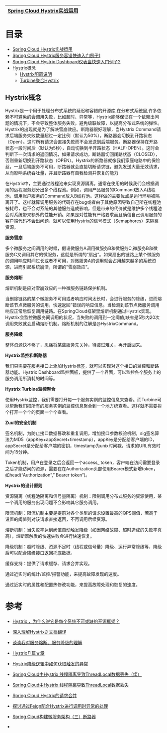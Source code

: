 [Spring Cloud Hystrix实战运用](https://weread.qq.com/web/reader/71d32370716443e271df020ka5b325d0225a5bfc9e0772d)|
---|

# 目录
* [Spring Cloud Hystrix实战运用](https://weread.qq.com/web/reader/71d32370716443e271df020kd67323c0227d67d8ab4fb04)
* [Spring Cloud Hystrix服务容错快速入门例子1](https://mrbird.cc/Spring-Cloud-Hystrix-Circuit-Breaker.html)
* [Spring Cloud Hystrix Dashboard仪表盘快速入门例子2](https://mrbird.cc/Spring-Cloud-Hystrix-Dashboard.html)
* [Hystrix概念](#Hystrix概念)
  * [Hystrix配置说明](https://weread.qq.com/web/reader/71d32370716443e271df020kd67323c0227d67d8ab4fb04) 
  * [Turbine聚合Hystrix](https://weread.qq.com/web/reader/71d32370716443e271df020kd67323c0227d67d8ab4fb04)



## Hystrix概念

Hystrix是一个用于处理分布式系统的延迟和容错的开源库,在分布式系统里,许多依赖不可避兔的会调用失败，比如超时、异常等，Hystrix能够保证在一个依赖出问题的情况下，不会导致整体服务失败，避免级联故障，以提高分布式系统的弹性。Hystrix的出现就是为了解决雪崩效应。断路器很好理解，当Hystrix Command请求后端服务失败数量超过一定比例（默认为50%），断路器会切换到开路状态（Open）。这时所有请求会直接失败而不会发送到后端服务。断路器保持在开路状态一段时间后（默认为5秒），自动切换到半开路状态（HALF-OPEN）。这时会判断下一次请求的返回情况，如果请求成功，断路器切回闭路状态（CLOSED），否则重新切换到开路状态（OPEN）。Hystrix的断路器就像我们家庭电路中的保险丝，一旦后端服务不可用，断路器就会直接切断请求链，避免发送大量无效请求，从而影响系统吞吐量，并且断路器有自我检测并恢复的能力

在Hystrix中，主要通过线程池来实现资源隔离。通常在使用的时候我们会根据调用的远程服务划分出多个线程池。例如，调用产品服务的Command放入A线程池，调用账户服务的Command放入B线程池。这样做的主要优点是运行环境被隔离开了。这样就算调用服务的代码存在bug或者由于其他原因导致自己所在线程池被耗尽，也不会对系统的其他服务造成影响，但是带来的代价就是维护多个线程池会对系统带来额外的性能开销。如果是对性能有严格要求而且确信自己调用服务的客户端代码不会出问题，就可以使用Hystrix的信号模式（Semaphores）来隔离资源。

**服务雪崩**

多个微服务之间调用的时候，假设微服务A调用微服务B和微服务C,微服务B和微服务C又调用其它的微服务，这就是所谓的“扇出”。如果扇出的链路上某个微服务的调用响应时间过长或者不可用，对微服务A的调用就会占用越来越多的系统资源，进而引起系统崩溃，所谓的”雪崩效应”。

**服务熔断**

熔断机制是应对雪崩效应的一种微服务链路保护机制。

当删除链路的某个微服务不可用或者响应时间太长时，会进行服务的降级，进而熔断该节点微服务的调用，快速返回”错误的响应信息。当检测到该节点微服务调用响应正常后恢复调用链路。在SpringCloud框架里熔断机制通过Hystrix实现。Hystrix会监控微服务间调用的状况，当失败的调用到一定阈值,缺省是5秒内20次调用失败就会启动熔断机制。熔断机制的注解是@HystrixCommand。

**服务降级**

整体资源快不够了，忍痛将某些服务先关掉，待渡过难关，再开启回来。

**Hystrix监控和断路器**

我们只需要在服务接口上添加Hystrix标签，就可以实现对这个接口的监控和断路器功能。Hystrix Dashboard监控面板，提供了一个界面，可以监控各个服务上的服务调用所消耗的时间等。

**Hystrix Turbine监控聚合**

使用Hystrix监控，我们需要打开每一个服务实例的监控信息来查看。而Turbine可以帮助我们把所有的服务实例的监控信息聚合到一个地方统查看。这样就不需要挨个打开一个个的页面一个个查看。

**Zuul的安全机制**

签名机制，为防止接口数据篡改和重复调用，增加接口参数校验机制，sig签名算法为MD5（appKey+appSecret+timestamp），appKey是分配给客户端的ID，appSecret是分配给客户端的密钥，timestamp为unix时间戳，请求的URL有效时间为15分钟。

Token机制，用户在登录之后会返回一个access_ token，客户端在访问需要登录之后才能访问的资源，需要在在Authorization头部使用Bearer模式新增token，如head(“Authorization”,” Bearer token”)。

**Hystrix的设计原则**

资源隔离（线程池隔离和信号量隔离）机制：限制调用分布式服务的资源使用，某一个调用的服务出现问题不会影响其它服务调用。

限流机制：限流机制主要是提前对各个类型的请求设置最高的QPS阈值，若高于设置的阈值则对该请求直接返回，不再调用后续资源。

熔断机制：当失败率达到阀值自动触发降级（如因网络故障、超时造成的失败率真高），熔断器触发的快速失败会进行快速恢复。

降级机制：超时降级、资源不足时（线程或信号量）降级、运行异常降级等，降级后可以配合降级接口返回托底数据。

缓存支持：提供了请求缓存、请求合并实现。

通过近实时的统计/监控/报警功能，来提高故障发现的速度。

通过近实时的属性和配置热修改功能，来提高故障处理和恢复的速度。



# 参考
* [Hystrix ，为什么说它是每个系统不可或缺的开源框架？](https://zhuanlan.zhihu.com/p/34304136)
* [深入理解Hystrix之文档翻译](https://zhuanlan.zhihu.com/p/28523060)
* [谈谈我对服务熔断、服务降级的理解](https://blog.csdn.net/guwei9111986/article/details/51649240)
* [Hystrix几篇文章](https://segmentfault.com/u/yedge/articles)

* [Hystrix降级逻辑中如何获取触发的异常](http://blog.didispace.com/hystrix-fallback-cause-exception/)
* [Spring Cloud中Hystrix 线程隔离导致ThreadLocal数据丢失（续）](http://blog.didispace.com/Spring-Cloud%E4%B8%ADHystrix-%E7%BA%BF%E7%A8%8B%E9%9A%94%E7%A6%BB%E5%AF%BC%E8%87%B4ThreadLocal%E6%95%B0%E6%8D%AE%E4%B8%A2%E5%A4%B1%EF%BC%88%E7%BB%AD%EF%BC%89/)
* [Spring Cloud中Hystrix 线程隔离导致ThreadLocal数据丢失](http://blog.didispace.com/Spring-Cloud%E4%B8%ADHystrix-%E7%BA%BF%E7%A8%8B%E9%9A%94%E7%A6%BB%E5%AF%BC%E8%87%B4ThreadLocal%E6%95%B0%E6%8D%AE%E4%B8%A2%E5%A4%B1/)
* [Spring Cloud Hystrix的请求合并](http://blog.didispace.com/spring-cloud-hystrix-request-collapse/)
* [探讨通过Feign配合Hystrix进行调用时异常的处理](http://blog.didispace.com/rencong-1/)
* [Spring Cloud构建微服务架构（三）断路器](http://blog.didispace.com/springcloud3/)
* []()
